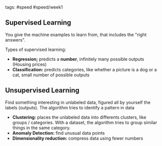 tags: #speed #speed/week1


## Supervised Learning
You give the machine examples to learn from, that includes the "right answers".

Types of supervised learning:
- **Regression;** predicts a **number**, infinitely many possible outputs (Housing prices)
- **Classification:** predicts categories, like whether a picture is a dog or a cat, small number of possible outputs
## Unsupervised Learning
Find something interesting in unlabeled data, figured all by yourself the labels (outputs). The algorithm tries to identify a pattern in data

- **Clustering:** places the unlabeled data into differents clusters, like groups / categories. With a dataset, the algorithm tries to group similar things in the same category.
- **Anomaly Detection:** find unusual data points
- **Dimensionality reduction:** compress data using fewer numbers